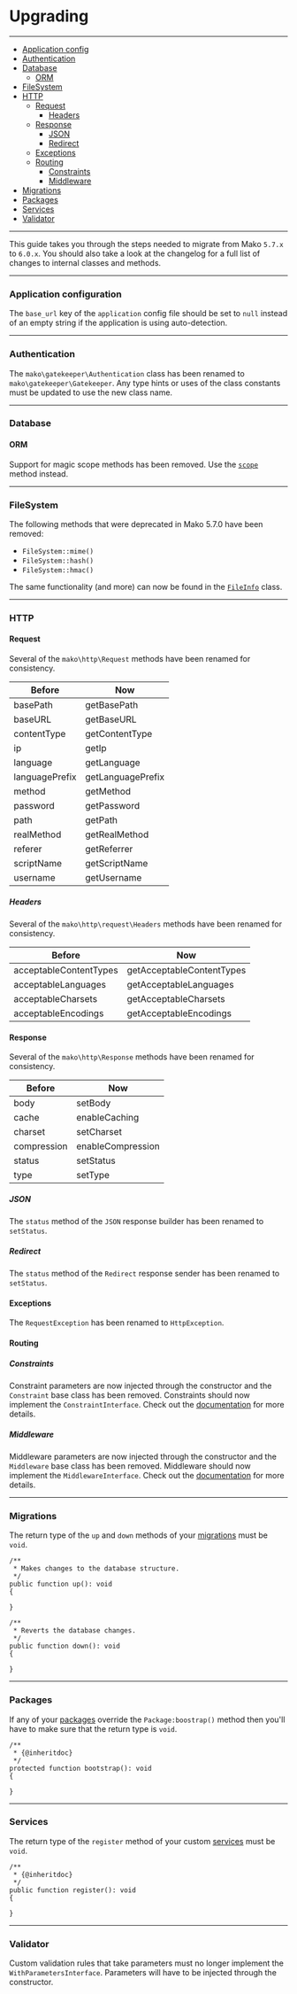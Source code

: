 # Upgrading

--------------------------------------------------------

* [Application config](#application_configuration)
* [Authentication](#authentication)
* [Database](#database)
	- [ORM](#database:orm)
* [FileSystem](#filesystem)
* [HTTP](#http)
	- [Request](#http:request)
		- [Headers](#http:request:headers)
	- [Response](#http:response)
		- [JSON](#http:response:json)
		- [Redirect](#http:response:redirect)
	- [Exceptions](#http:exceptions)
	- [Routing](#http:routing)
		- [Constraints](#http:routing:constraints)
		- [Middleware](#http:routing:middleware)
* [Migrations](#migrations)
* [Packages](#packages)
* [Services](#services)
* [Validator](#validator)

--------------------------------------------------------

This guide takes you through the steps needed to migrate from Mako `5.7.x` to `6.0.x`. You should also take a look at the changelog for a full list of changes to internal classes and methods.

--------------------------------------------------------

<a id="application_configuration"></a>

### Application configuration

The `base_url` key of the `application` config file should be set to `null` instead of an empty string if the application is using auto-detection.

--------------------------------------------------------

<a id="authentication"></a>

### Authentication

The `mako\gatekeeper\Authentication` class has been renamed to `mako\gatekeeper\Gatekeeper`. Any type hints or uses of the class constants must be updated to use the new class name.

--------------------------------------------------------

<a id="database"></a>

### Database

<a id="database:orm"></a>

#### ORM

Support for magic scope methods has been removed. Use the [`scope`](:base_url:/docs/:version:/databases-sql:orm#scopes) method instead.

--------------------------------------------------------

<a id="filesystem"></a>

### FileSystem

The following methods that were deprecated in Mako 5.7.0 have been removed:

* `FileSystem::mime()`
* `FileSystem::hash()`
* `FileSystem::hmac()`

The same functionality (and more) can now be found in the [`FileInfo`](:base_url:/docs/:version:/learn-more:file-system#file_info) class.

--------------------------------------------------------

<a id="http"></a>

### HTTP

<a id="http:request"></a>

#### Request

Several of the `mako\http\Request` methods have been renamed for consistency.

| Before         | Now               |
|----------------|-------------------|
| basePath       | getBasePath       |
| baseURL        | getBaseURL        |
| contentType    | getContentType    |
| ip             | getIp             |
| language       | getLanguage       |
| languagePrefix | getLanguagePrefix |
| method         | getMethod         |
| password       | getPassword       |
| path           | getPath           |
| realMethod     | getRealMethod     |
| referer        | getReferrer       |
| scriptName     | getScriptName     |
| username       | getUsername       |

<a id="http:request:headers"></a>

##### Headers

Several of the `mako\http\request\Headers` methods have been renamed for consistency.

| Before                 | Now                       |
|------------------------|---------------------------|
| acceptableContentTypes | getAcceptableContentTypes |
| acceptableLanguages    | getAcceptableLanguages    |
| acceptableCharsets     | getAcceptableCharsets     |
| acceptableEncodings    | getAcceptableEncodings    |

<a id="http:response"></a>

#### Response

Several of the `mako\http\Response` methods have been renamed for consistency.

| Before       | Now              |
|-------------|-------------------|
| body        | setBody           |
| cache       | enableCaching     |
| charset     | setCharset        |
| compression | enableCompression |
| status      | setStatus         |
| type        | setType           |

<a id="http:response:json"></a>

##### JSON

The `status` method of the `JSON` response builder has been renamed to `setStatus`.

<a id="http:response:redirect"></a>

##### Redirect

The `status` method of the `Redirect` response sender has been renamed to `setStatus`.

<a id="http:exceptions"></a>

#### Exceptions

The `RequestException` has been renamed to `HttpException`.

<a id="http:routing"></a>

#### Routing

<a id="http:routing:constraints"></a>

##### Constraints

Constraint parameters are now injected through the constructor and the `Constraint` base class has been removed. Constraints should now implement the `ConstraintInterface`. Check out the [documentation](:base_url:/docs/:version:/routing-and-controllers:routing#route_constraints) for more details.

<a id="http:routing:middleware"></a>

##### Middleware

Middleware parameters are now injected through the constructor and the `Middleware` base class has been removed. Middleware should now implement the `MiddlewareInterface`. Check out the [documentation](:base_url:/docs/:version:/routing-and-controllers:routing#route_middleware) for more details.

--------------------------------------------------------

<a id="migrations"></a>

### Migrations

The return type of the `up` and `down` methods of your [migrations](:base_url:/docs/:version:/databases-sql:migrations) must be `void`.

```
/**
 * Makes changes to the database structure.
 */
public function up(): void
{

}

/**
 * Reverts the database changes.
 */
public function down(): void
{

}
```

--------------------------------------------------------

<a id="packages"></a>

### Packages

If any of your [packages](:base_url:/docs/:version:/packages:packages) override the `Package:boostrap()` method then you'll have to make sure that the return type is `void`.

```
/**
 * {@inheritdoc}
 */
protected function bootstrap(): void
{

}
```

--------------------------------------------------------

<a id="services"></a>

### Services

The return type of the `register` method of your custom [services](:base_url:/docs/:version:/getting-started:dependency-injection#services) must be `void`.

```
/**
 * {@inheritdoc}
 */
public function register(): void
{

}
```

--------------------------------------------------------

<a id="validator"></a>

### Validator

Custom validation rules that take parameters must no longer implement the `WithParametersInterface`. Parameters will have to be injected through the constructor.
